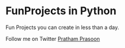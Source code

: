 # FunProjects in Python
Fun Projects you can create in less than a day.

Follow me on Twitter [Pratham Prasoon](https://twitter.com/PrasoonPratham)

